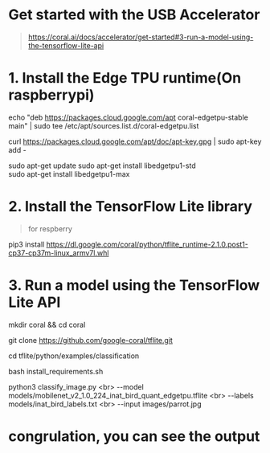# Get started with the USB Accelerator
> https://coral.ai/docs/accelerator/get-started#3-run-a-model-using-the-tensorflow-lite-api

# 1. Install the Edge TPU runtime(On raspberrypi)

echo "deb https://packages.cloud.google.com/apt coral-edgetpu-stable main" | sudo tee /etc/apt/sources.list.d/coral-edgetpu.list

curl https://packages.cloud.google.com/apt/doc/apt-key.gpg | sudo apt-key add -

sudo apt-get update 
sudo apt-get install libedgetpu1-std <br>
sudo apt-get install libedgetpu1-max<br>

# 2. Install the TensorFlow Lite library
> for respberry

pip3 install https://dl.google.com/coral/python/tflite_runtime-2.1.0.post1-cp37-cp37m-linux_armv7l.whl

# 3. Run a model using the TensorFlow Lite API
mkdir coral && cd coral

git clone https://github.com/google-coral/tflite.git

cd tflite/python/examples/classification

bash install_requirements.sh

python3 classify_image.py \<br>
--model models/mobilenet_v2_1.0_224_inat_bird_quant_edgetpu.tflite \<br>
--labels models/inat_bird_labels.txt \<br>
--input images/parrot.jpg

# congrulation, you can see the output
